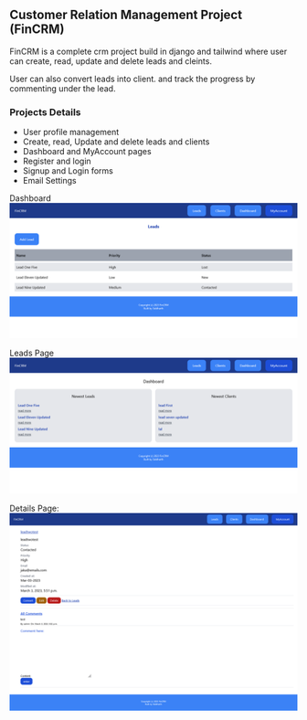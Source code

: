 ## Customer Relation Management Project (FinCRM)

FinCRM is a complete crm project build in django and tailwind where user can create, read, update and delete leads and cleints. 

User can also convert leads into client. and track the progress by commenting under the lead.

### Projects Details
* User profile management
* Create, read, Update and delete leads and clients
* Dashboard and MyAccount pages
* Register and login
* Signup and Login forms
* Email Settings


Dashboard
![img](https://github.com/Siddharthbadal/fincrm/blob/main/images/dashboard.png)

Leads Page
![img](https://github.com/Siddharthbadal/fincrm/blob/main/images/leads.png)

Details Page:
![img](https://github.com/Siddharthbadal/fincrm/blob/main/images/lead-details.png)
